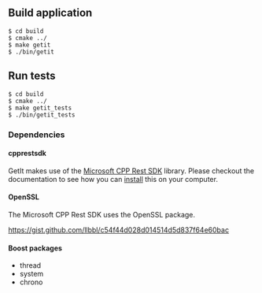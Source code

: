 ## Build application

```
$ cd build
$ cmake ../
$ make getit
$ ./bin/getit
```

## Run tests

```
$ cd build
$ cmake ../
$ make getit_tests
$ ./bin/getit_tests
```

### Dependencies

#### cpprestsdk

GetIt makes use of the [Microsoft CPP Rest SDK](https://github.com/Microsoft/cpprestsdk) library. Please checkout the documentation to see how you can [install](https://github.com/Microsoft/cpprestsdk#getting-started) this on your computer.

#### OpenSSL

The Microsoft CPP Rest SDK uses the OpenSSL package.

https://gist.github.com/llbbl/c54f44d028d014514d5d837f64e60bac

#### Boost packages

- thread
- system
- chrono
